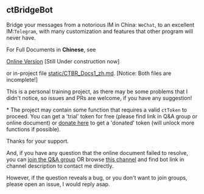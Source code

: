 ## ctBridgeBot
Bridge your messages from a notorious IM in China: `WeChat`, to an excellent IM:`Telegram`, 
with many customization and features that other program will never have.

For Full Documents in **Chinese**, see 

[Online Version](https://blog.ryancc.top/2023/08/01/ctbr_docs1/) \[Still Under construction now\]

or in-project file [static/CTBR_Docs1_zh.md](static/CTBR_Docs1_zh.md). \[Notice: Both files are incomplete!\]

This is a personal training project, as there may be some problems that I didn't notice, so issues and PRs are welcome, if you have any suggestion!

\* The project may contain some function that requires a valid `ctToken` to proceed. You can get a 'trial' token for free (please find link in Q&A group or online document) or [donate here](https://afdian.net/item/b6b1c37a2d5011ee88eb52540025c377) to get a 'donated' token (will unlock more functions if possible).

Thanks for your support.

And, if you have any question that the online document failed to resolve, you can [join the Q&A group](https://t.me/+AHsMZ9yvKK5lMTRl) 
OR browse [this channel](https://t.me/rych0814) and find bot link in channel description to contact me directly.

However, if the question reveals a bug, or you don't want to join groups, please open an issue, I would reply asap.